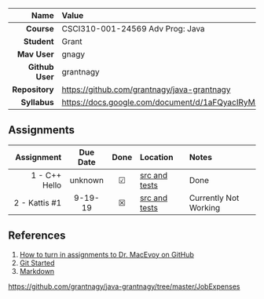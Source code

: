 
| Name | Value |
|---:|:---|
| **Course** | CSCI310-001-24569 Adv Prog: Java | Fall 2019 |
| **Student** | Grant |
| **Mav User**            | gnagy |
| **Github User**         | grantnagy |
| **Repository**          | https://github.com/grantnagy/java-grantnagy |
| **Syllabus**            | https://docs.google.com/document/d/1aFQyacIRyMSn8QLzlA014gjLq1sfTqJQzyBdr_S7Op0/edit |

## Assignments

| Assignment | Due Date | Done | Location | Notes |
|-----------:|:--------:|:----:|:---------|:------|
| 1 - C++ Hello  | unknown |  ☑   | [src and tests](https://github.com/grantnagy/java-grantnagy/tree/master/hi) | Done |
| 2 - Kattis #1  | 9-19-19 |  ☒   | [src and tests](https://github.com/grantnagy/java-grantnagy/tree/master/JobExpenses) | Currently Not Working |

## References

1. [How to turn in assignments to Dr. MacEvoy on GitHub](https://docs.google.com/document/d/1tRbrd6zpvXDmZ009OPTY-vZMYXF_LTwlFL9yHxoo1g8/edit)
1. [Git Started](https://docs.google.com/document/d/1M0YeBfFPy5YPpfX7312R9-IldjagimvEma_YhgeLPcw/edit#heading=h.ssqvh5gmotj4)
1. [Markdown](https://github.com/adam-p/markdown-here/wiki/Markdown-Cheatsheet)


https://github.com/grantnagy/java-grantnagy/tree/master/JobExpenses
